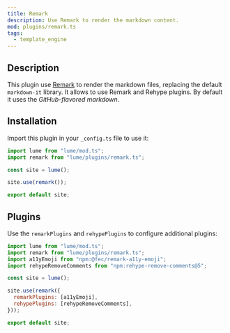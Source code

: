 ```yaml
---
title: Remark
description: Use Remark to render the markdown content.
mod: plugins/remark.ts
tags:
  - template_engine
---
```


## Description

This plugin use [Remark](https://remark.js.org/) to render the markdown files,
replacing the default `markdown-it` library. It allows to use Remark and Rehype
plugins. By default it uses the _GitHub-flavored markdown_.

## Installation

Import this plugin in your `_config.ts` file to use it:

```js
import lume from "lume/mod.ts";
import remark from "lume/plugins/remark.ts";

const site = lume();

site.use(remark());

export default site;
```

## Plugins

Use the `remarkPlugins` and `rehypePlugins` to configure additional plugins:

```js
import lume from "lume/mod.ts";
import remark from "lume/plugins/remark.ts";
import a11yEmoji from "npm:@fec/remark-a11y-emoji";
import rehypeRemoveComments from "npm:rehype-remove-comments@5";

const site = lume();

site.use(remark({
  remarkPlugins: [a11yEmoji],
  rehypePlugins: [rehypeRemoveComments],
}));

export default site;
```
